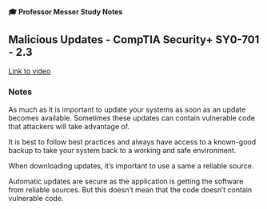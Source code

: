 #### 🎓 Professor Messer Study Notes

## Malicious Updates - CompTIA Security+ SY0-701 - 2.3

[Link to video](https://youtu.be/KbtUrdBy9Yo?si=28lXy5TUmilxtaPD)

### Notes

As much as it is important to update your systems as soon as an update becomes available. Sometimes these updates can contain vulnerable code that attackers will take advantage of.

It is best to follow best practices and always have access to a known-good backup to take your system back to a working and safe environment.

When downloading updates, it’s important to use a same a reliable source. 

Automatic updates are secure as the application is getting the software from reliable sources. But this doesn’t mean that the code doesn’t contain vulnerable code.
